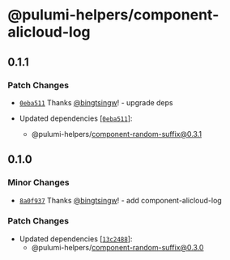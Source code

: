 # @pulumi-helpers/component-alicloud-log

## 0.1.1

### Patch Changes

- [`0eba511`](https://github.com/bingtsingw/pulumi-helpers/commit/0eba51101360518f9527286e48aa99d26c92d165) Thanks [@bingtsingw](https://github.com/bingtsingw)! - upgrade deps

- Updated dependencies [[`0eba511`](https://github.com/bingtsingw/pulumi-helpers/commit/0eba51101360518f9527286e48aa99d26c92d165)]:
  - @pulumi-helpers/component-random-suffix@0.3.1

## 0.1.0

### Minor Changes

- [`8a0f937`](https://github.com/bingtsingw/pulumi-helpers/commit/8a0f937b466a44e7adb55db808d9237d6110ec25) Thanks [@bingtsingw](https://github.com/bingtsingw)! - add component-alicloud-log

### Patch Changes

- Updated dependencies [[`13c2488`](https://github.com/bingtsingw/pulumi-helpers/commit/13c2488be9858aed5039ee9ecc12c9d9270bfbf5)]:
  - @pulumi-helpers/component-random-suffix@0.3.0
